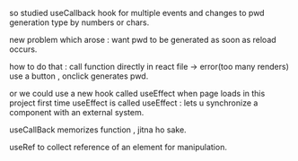 so studied useCallback hook for multiple events and changes to pwd 
generation type by  numbers or chars.

new problem which arose :
want pwd to be generated as soon as reload occurs.

how to do that : 
call function directly in react file -> error(too many renders)
use a button , onclick generates pwd.

or we could use a new hook called useEffect
when page loads in this project first time useEffect is called 
useEffect : lets u synchronize a component with an external system.


useCallBack memorizes function , jitna ho sake.

useRef to collect reference of an element for manipulation.